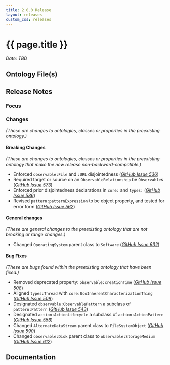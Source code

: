 ```yaml
---
title: 2.0.0 Release
layout: releases
custom_css: releases
---
```


# {{ page.title }}

*Date: TBD*


## Ontology File(s)


## Release Notes


### Focus


### Changes

*(These are changes to ontologies, classes or properties in the preexisting ontology.)*


#### Breaking Changes

*(These are changes to ontologies, classes or properties in the preexisting ontology that make the new release non-backward-compatible.)*

* Enforced `observable:File` and `:URL` disjointedness ([*GitHub Issue 536*](https://github.com/ucoProject/UCO/issues/536))
* Required target or source on an `ObservableRelationship` be `Observable`s ([*GitHub Issue 573*](https://github.com/ucoProject/UCO/issues/573))
* Enforced prior disjointedness declarations in `core:` and `types:` ([*GitHub Issue 586*](https://github.com/ucoProject/UCO/issues/586))
* Revised `pattern:patternExpression` to be object property, and tested for error form ([*GitHub Issue 562*](https://github.com/ucoProject/UCO/issues/562))


#### General changes

*(These are general changes to the preexisting ontology that are not breaking or range changes.)*

* Changed `OperatingSystem` parent class to `Software` ([*GitHub Issue 632*](https://github.com/ucoProject/UCO/issues/632))


#### Bug Fixes

*(These are bugs found within the preexisting ontology that have been fixed.)*

* Removed deprecated property: `observable:creationTime` ([*GitHub Issue 508*](https://github.com/ucoProject/UCO/issues/508))
* Aligned `types:Thread` with `core:UcoInherentCharacterizationThing` ([*GitHub Issue 509*](https://github.com/ucoProject/UCO/issues/509))
* Designated `observable:ObservablePattern` a subclass of `pattern:Pattern` ([*GitHub Issue 543*](https://github.com/ucoProject/UCO/issues/543))
* Designated `action:ActionLifecycle` a subclass of `action:ActionPattern` ([*GitHub Issue 556*](https://github.com/ucoProject/UCO/issues/556))
* Changed `AlternateDataStream` parent class to `FileSystemObject` ([*GitHub Issue 590*](https://github.com/ucoProject/UCO/issues/590))
* Changed `observable:Disk` parent class to `observable:StorageMedium` ([*GitHub Issue 612*](https://github.com/ucoProject/UCO/issues/612))


## Documentation
